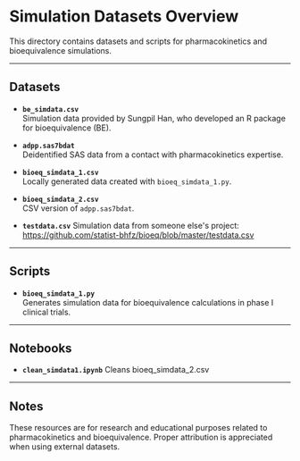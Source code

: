 # Simulation Datasets Overview

This directory contains datasets and scripts for pharmacokinetics and bioequivalence simulations.

---

## Datasets

- **`be_simdata.csv`**  
  Simulation data provided by Sungpil Han, who developed an R package for bioequivalence (BE).

- **`adpp.sas7bdat`**  
  Deidentified SAS data from a contact with pharmacokinetics expertise.

- **`bioeq_simdata_1.csv`**  
  Locally generated data created with `bioeq_simdata_1.py`.

- **`bioeq_simdata_2.csv`**  
  CSV version of `adpp.sas7bdat`.

- **`testdata.csv`**
  Simulation data from someone else's project: https://github.com/statist-bhfz/bioeq/blob/master/testdata.csv

---

## Scripts

- **`bioeq_simdata_1.py`**  
  Generates simulation data for bioequivalence calculations in phase I clinical trials.

---

## Notebooks

- **`clean_simdata1.ipynb`**
  Cleans bioeq_simdata_2.csv

---

## Notes

These resources are for research and educational purposes related to pharmacokinetics and bioequivalence. Proper attribution is appreciated when using external datasets.
